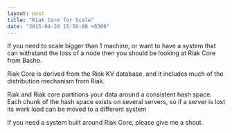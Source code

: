 ```yaml
---
layout: post
title: "Riak Core for Scale"
date: "2015-04-28 15:56:08 +0300"
---
```


If you need to scale bigger than 1 machine, or want to have a system
that can withstand the loss of a node then you should be looking at
Riak Core from Basho. 

Riak Core is derived from the Riak KV database, and it includes much
of the distribution mechanism from Riak. 

Riak and Riak core partitions your data around a consistent hash
space. Each chunk of the hash space exists on several servers, so if a
server is lost its work load can be moved to a different system

If you need a system built around Riak Core, please give me a shout.
